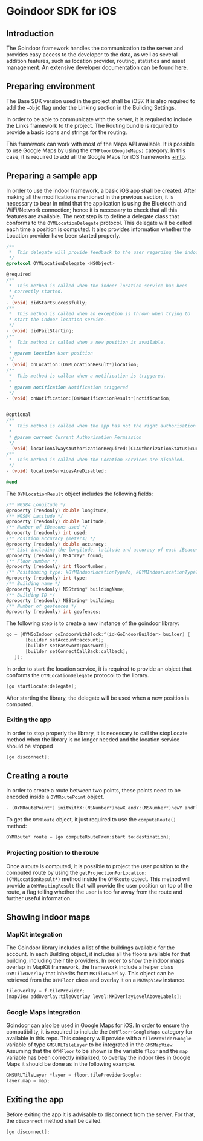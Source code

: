 # Goindoor SDK for iOS

## Introduction

The Goindoor framework handles the communication to the server and provides easy access to the developer to the data, as well as several addition features, such as location provider, routing, statistics and asset management.
An extensive developer documentation can be found [here](http://indoor-onyourmap.github.io/iOS-SDK/).


## Preparing environmentThe Base SDK version used in the project shall be iOS7. It is also required to add the `–ObjC` flag under the Linking section in the Building Settings.
In order to be able to communicate with the server, it is required to include the Links framework to the project. The Routing bundle is required to provide a basic icons and strings for the routing.
This framework can work with most of the Maps API available. It is possible to use Google Maps by using the `OYMFloor(GoogleMaps)` category. In this case, it is required to add all the Google Maps for iOS frameworks [+info](https://developers.google.com/maps/documentation/ios/).## Preparing a sample appIn order to use the indoor framework, a basic iOS app shall be created. After making all the modifications mentioned in the previous section, it is necessary to bear in mind that the application is using the Bluetooth and WiFi/Network connection; hence it is necessary to check that all this features are available.The next step is to define a delegate class that conforms to the `OYMLocationDelegate` protocol. This delegate will be called each time a position is computed. It also provides information whether the Location provider have been started properly.```objectivec/** *  This delegate will provide feedback to the user regarding the indoor location library. */@protocol OYMLocationDelegate <NSObject>@required/** *  This method is called when the indoor location service has been * correctly started. */- (void) didStartSuccessfully;/** *  This method is called when an exception is thrown when trying to * start the indoor location service. */- (void) didFailStarting;/** *  This method is called when a new position is available. * * @param location User position */- (void) onLocation:(OYMLocationResult*)location;/** *  This method is callen when a notification is triggered. * * @param notification Notification triggered */- (void) onNotification:(OYMNotificationResult*)notification;@optional/** *  This method is called when the app has not the right authorisation for the Location Services. * * @param current Current Authorisation Permission */- (void) locationAlwaysAuthorizationRequired:(CLAuthorizationStatus)current;/** *  This method is called when the Location Services are disabled. */- (void) locationServicesAreDisabled;@end
```The `OYMLocationResult` object includes the following fields:```objectivec/** WGS84 Longitude */@property (readonly) double longitude;/** WGS84 Latitude */@property (readonly) double latitude;/** Number of iBeacons used */@property (readonly) int used;/** Position accuracy (meters) */@property (readonly) double accuracy;/** List including the longitude, latitude and accuracy of each iBeacon in sight */@property (readonly) NSArray* found;/** Floor number */@property (readonly) int floorNumber;/** Positioning type: kOYMIndoorLocationTypeNo, kOYMIndoorLocationTypeIbeacon, kOYMIndoorLocationTypeGps */@property (readonly) int type;/** Building name */@property (readonly) NSString* buildingName;/** Building ID */@property (readonly) NSString* building;/** Number of geofences */@property (readonly) int geofences;```
The following step is to create a new instance of the goindoor library:```objectivecgo = [OYMGoIndoor goIndoorWithBlock:^(id<GoIndoorBuilder> builder) {       [builder setAccount:account];       [builder setPassword:password];       [builder setConnectCallBack:callback];   }];```
In order to start the location service, it is required to provide an object that conforms the `OYMLocationDelegate` protocol to the library.```objectivec[go startLocate:delegate];```
After starting the library, the delegate will be used when a new position is computed.### Exiting the appIn order to stop properly the library, it is necessary to call the stopLocate method when the library is no longer needed and the location service should be stopped```objectivec[go disconnect];```

## Creating a routeIn order to create a route between two points, these points need to be encoded inside a `OYMRoutePoint` object.```objectivec- (OYMRoutePoint*) initWithX:(NSNumber*)newX andY:(NSNumber*)newY andFloornumber:(NSNumber*)fn andBuildingId:(NSString*)bId;```To get the `OYMRoute` object, it just required to use the `computeRoute()` method:```objectivecOYMRoute* route = [go computeRouteFrom:start to:destination];```### Projecting position to the routeOnce a route is computed, it is possible to project the user position to the computed route by using the `getProjectionForLocation:(OYMLocationResult*)` method inside the `OYMRoute` object. This method will provide a `OYMRoutingResult` that will provide the user position on top of the route, a flag telling whether the user is too far away from the route and further useful information.## Showing indoor maps### MapKit integrationThe Goindoor library includes a list of the buildings available for the account. In each Building object, it includes all the floors available for that building, including their tile providers. In order to show the indoor maps overlap in MapKit framework, the framework include a helper class `OYMTileOverlay` that inherits from `MKTileOverlay`. This object can be retrieved from the `OYMFloor` class and overlay it on a `MKMapView` instance.```objectivectileOverlay = f.tileProvider;[mapView addOverlay:tileOverlay level:MKOverlayLevelAboveLabels];```
### Google Maps integrationGoindoor can also be used in Google Maps for iOS. In order to ensure the compatibility, it is required to include the `OYMFloor+GoogleMaps` category for available in this repo. This category will provide with a `tileProviderGoogle` variable of type `GMSURLTileLayer` to be integrated in the `GMSMapView`.Assuming that the `OYMFloor` to be shown is the variable `floor` and the `map` variable has been correctly initialized, to overlay the indoor tiles in Google Maps it should be done as in the following example.```objectivecGMSURLTileLayer *layer = floor.tileProviderGoogle;layer.map = map;```## Exiting the appBefore exiting the app it is advisable to disconnect from the server. For that, the `disconnect` method shall be called.```objectivec[go disconnect];
```